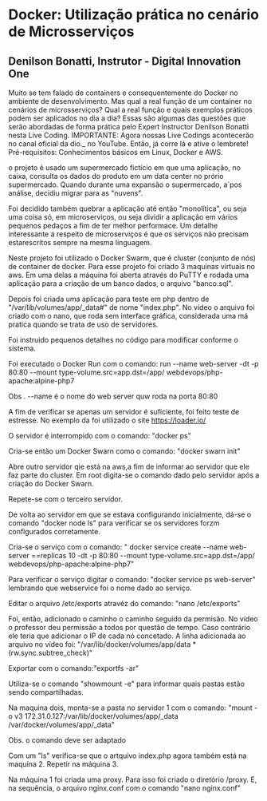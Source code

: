 # Docker: Utilização prática no cenário de Microsserviços
## Denilson Bonatti, Instrutor - Digital Innovation One

Muito se tem falado de containers e consequentemente do Docker no ambiente de desenvolvimento. Mas qual a real função de um container no cenários de microsserviços? Qual a real função e quais exemplos práticos podem ser aplicados no dia a dia? Essas são algumas das questões que serão abordadas de forma prática pelo Expert Instructor Denilson Bonatti nesta Live Coding. IMPORTANTE: Agora nossas Live Codings acontecerão no canal oficial da dio._ no YouTube. Então, já corre lá e ative o lembrete! Pré-requisitos: Conhecimentos básicos em Linux, Docker e AWS.

o projeto é usado um supermercado fictício em que uma aplicação, no caixa, consulta os dados do produto em um data center no prório supermercado. Quando durante uma expansão o supermercado, a´pos  análise, decidiu migrar para as "nuvens".

Foi decidido também quebrar a aplicação até então "monolítica", ou seja uma coisa só, em microserviços, ou seja dividir a aplicação em vários pequenos pedaços a fim de ter melhor performace. Um detalhe interessante a respeito de microserviços é que os serviços não precisam estarescritos sempre na mesma linguagem.

Neste projeto foi utilizado o Docker Swarm, que é cluster (conjunto de nós) de container de docker.
Para esse projeto foi criado 3 maquinas virtuais no aws. Em uma delas a máquina foi aberta através do PuTTY e rodada uma aplicação para a criação de um banco dados, o arquivo "banco.sql".

Depois foi criada uma aplicação para teste em php dentro de "/var/lib/volumes/app/_data#" de nome "index.php". No vídeo o arquivo foi criado com o nano, que roda sem interface gráfica, considerada uma má pratica quando se trata de uso de servidores.

Foi instruido pequenos detalhes no código para modificar conforme o sistema.

Foi executado o Docker Run com o comando: run --name web-server -dt -p 80:80 --mount type-volume.src=app.dst=/app/ webdevops/php-apache:alpine-php7

Obs . --name é o nome do web server quw roda na porta 80:80

A fim de verificar se apenas um servidor é suficiente, foi feito teste de estresse. No exemplo da foi utilizado o site https://loader.io/

O servidor é interrompido com o comando: "docker ps"

Cria-se então um Docker Swarn como o comando: "docker swarn init"

Abre outro servidor qie está na aws,a fim de informar ao servidor que ele faz parte do cluster. Em root digita-se o comando dado pelo servidor após a criação do Docker Swarn.

Repete-se com o terceiro servidor.

De volta ao servidor em que se estava configurando inicialmente, dá-se o comando "docker node ls" para verificar se os servidores forzm configurados corretamente.

Cria-se o serviço com o comando: " docker service create --name web-server ==replicas 10 -dt -p 80:80 --mount type-volume.src=app.dst=/app/ webdevops/php-apache:alpine-php7"

Para verificar o serviço digitar o comando: "docker service ps web-server" lembrando que webservice foi o nome dado ao serviço.

Editar o arquivo /etc/exports atravéz do comando:  "nano /etc/exports"

Foi,  então, adicionado o caminho o caminho seguido da permisão. No vídeo o professor deu permissão a todos por questão de tempo. Caso contrário ele teria que adicionar o IP de cada nó concetado. A linha adicionada ao arquivo no vídeo foi: "/var/lib/docker/volumes/app/data *(rw.sync.subtree_check)"

Exportar com o comando:"exportfs -ar"

Utiliza-se o comando "showmount -e" para informar quais pastas estão sendo compartilhadas.

Na maquina dois, monta-se a pasta no servidor 1 com o comando: "mount -o v3 172.31.0.127:/var/lib/docker/volumes/app/_data /var/docker/volumes/app/_data"

Obs. o comando deve ser adaptado

Com um "ls" verifica-se que o artquivo index.php agora também está na maquina 2. Repetir na máquina 3.

Na máquina 1 foi criada uma proxy. Para isso foi criado o diretório /proxy. E, na sequência, o arquivo nginx.conf com o comando "nano nginx.conf"

